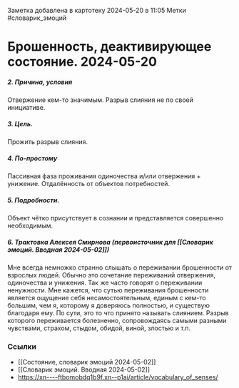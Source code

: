 Заметка добавлена в картотеку 2024-05-20 в 11:05
Метки #словарик_эмоций 

#  Брошенность, деактивирующее состояние. 2024-05-20

##### 2. Причина, условия
Отвержение кем-то значимым. Разрыв слияния не по своей инициативе.
##### 3. Цель.
Прожить разрыв слияния.
##### 4. По-простому
Пассивная фаза проживания одиночества и/или отвержения + унижение. Отдалённость от объектов потребностей.
##### 5. Подробности.
Объект чётко присутствует в сознании и представляется совершенно необходимым.
##### 6. Трактовка Алексея Смирнова (первоисточник для [[Словарик эмоций. Вводная 2024-05-02]])
Мне всегда немножко странно слышать о переживании брошенности от взрослых людей. Обычно это сочетание переживаний отвержения, одиночества и унижения. Так же часто говорят о переживании ненужности. Мне кажется, что сутью переживания брошенности является ощущение себя несамостоятельным, единым с кем-то большим, чем я, которому я доверяюсь полностью, и существую благодаря ему. По сути, это то что принято называть слиянием. Разрыв которого переживается болезненно, сопровождаясь самыми разными чувствами, страхом, стыдом, обидой, виной, злостью и т.п.


### Ссылки
- [[Состояние, словарик эмоций 2024-05-02]]
- [[Словарик эмоций. Вводная 2024-05-02]]
- https://xn----ftbomobdq1b9f.xn--p1ai/article/vocabulary_of_senses/




